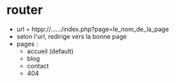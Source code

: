 # router
- url = htpp://....../index.php?page=le_nom_de_la_page
- selon l'url, redirige vers la bonne page
- pages :
    - accueil (default)
    - blog
    - contact
    - 404